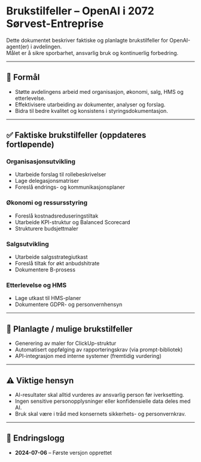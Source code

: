 # Brukstilfeller – OpenAI i 2072 Sørvest-Entreprise

Dette dokumentet beskriver faktiske og planlagte brukstilfeller for OpenAI-agent(er) i avdelingen.  
Målet er å sikre sporbarhet, ansvarlig bruk og kontinuerlig forbedring.

---

## 🎯 Formål
- Støtte avdelingens arbeid med organisasjon, økonomi, salg, HMS og etterlevelse.
- Effektivisere utarbeiding av dokumenter, analyser og forslag.
- Bidra til bedre kvalitet og konsistens i styringsdokumentasjon.

---

## ✅ Faktiske brukstilfeller (oppdateres fortløpende)

### Organisasjonsutvikling
- Utarbeide forslag til rollebeskrivelser
- Lage delegasjonsmatriser
- Foreslå endrings- og kommunikasjonsplaner

### Økonomi og ressursstyring
- Foreslå kostnadsreduseringstiltak
- Utarbeide KPI-struktur og Balanced Scorecard
- Strukturere budsjettmaler

### Salgsutvikling
- Utarbeide salgsstrategiutkast
- Foreslå tiltak for økt anbudshitrate
- Dokumentere B-prosess

### Etterlevelse og HMS
- Lage utkast til HMS-planer
- Dokumentere GDPR- og personvernhensyn

---

## 🚀 Planlagte / mulige brukstilfeller
- Generering av maler for ClickUp-struktur
- Automatisert oppfølging av rapporteringskrav (via prompt-bibliotek)
- API-integrasjon med interne systemer (fremtidig vurdering)

---

## ⚠ Viktige hensyn
- AI-resultater skal alltid vurderes av ansvarlig person før iverksetting.
- Ingen sensitive personopplysninger eller konfidensielle data deles med AI.
- Bruk skal være i tråd med konsernets sikkerhets- og personvernkrav.

---

## 📌 Endringslogg
- **2024-07-06** – Første versjon opprettet

